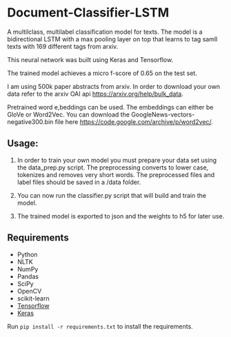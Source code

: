 # Document-Classifier-LSTM
A multilclass, multilabel classification model for texts. The model is a bidirectional LSTM with a max pooling layer on top that learns to
tag samll texts with 169 different tags from arxiv.

This neural network was built using Keras and Tensorflow.

The trained model achieves a micro f-score of 0.65 on the test set.

I am using 500k paper abstracts from arxiv. In order to download your own data refer to the arxiv OAI api https://arxiv.org/help/bulk_data.

Pretrained word e,beddings can be used. The embeddings can either be GloVe or Word2Vec. You can download the   GoogleNews-vectors-negative300.bin file here https://code.google.com/archive/p/word2vec/. 


## Usage:

1) In order to train your own model you must prepare your data set using the data_prep.py script. The preprocessing converts to lower case, tokenizes and removes very short words. The preprocessed files and label files should be saved in a /data folder.

2) You can now run the classifier.py script that will build and train the model.

3) The trained model is exported to json and the weights to h5 for later use.

## Requirements

- Python
- NLTK
- NumPy
- Pandas
- SciPy
- OpenCV
- scikit-learn
- [Tensorflow](https://github.com/tensorflow/tensorflow)
- [Keras](https://github.com/fchollet/keras)

Run `pip install -r requirements.txt` to install the requirements.